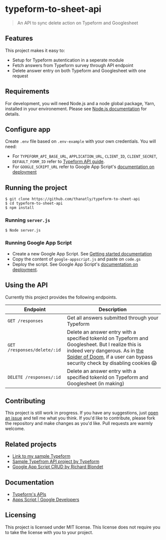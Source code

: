 # typeform-to-sheet-api
> An API to sync delete action on Typeform and Googlesheet 
## Features
This project makes it easy to:
* Setup for Typeform autentication in a seperate module
* Fetch answers from Typeform survey through API endpoint
* Delete answer entry on both Typeform and Googlesheet with one request 

## Requirements
For development, you will need Node.js and a node global package, Yarn, installed in your environement. Please see [Node.js documentation](https://nodejs.org/en/download/) for details. 

## Configure app
Create `.env` file based on `.env-example` with your own credentials. You will need:
- For `TYPEFORM_API_BASE_URL`, `APPLICATION_URL`, `CLIENT_ID`, `CLIENT_SECRET`, `DEFAULT_FORM_ID` refer to [Typeform API guide](https://developer.typeform.com/get-started/personal-access-token/).
- For `GOOGLE_SCRIPT_URL` refer to Google App Script's [documentation on deployment](https://developers.google.com/apps-script/concepts/deployments)

## Running the project

    $ git clone https://github.com/thanatly/typeform-to-sheet-api
    $ cd typeform-to-sheet-api
    $ npm install
    
### Running `server.js`
    $ Node server.js 
### Running Google App Script
- Create a new Google App Script. See [Getting started documentation](https://script.google.com/home/start)
- Copy the content of `google-appscript.js` and paste on `code.gs`
- Deploy the script. See Google App Script's [documentation on deployment](https://developers.google.com/apps-script/concepts/deployments). 

## Using the API 
Currently this project provides the following endpoints.

|Endpoint|Description|
|--|--|
|`GET /responses`|Get all answers submitted through your Typeform|
|`GET /responses/delete/:id`|Delete an answer entry with a specified tokenId on Typeform and Googlesheet. But I realize this is indeed very dangerous. As in [the Spider of Doom](https://news.ycombinator.com/item?id=3103013), if a user can bypass security check by disabling cookies 😱 |
|`DELETE /responses/:id`|Delete an answer entry with a specified tokenId on Typeform and Googlesheet (in making) |


## Contributing
This project is still work in progress. If you have any suggestions, just [open an issue][issues] and tell me what you think.
If you'd like to contribute, please fork the repository and make changes as you'd like. Pull requests are warmly welcome.

## Related projects
- [Link to my sample Typeform](https://finatalie13.typeform.com/to/sY1gauC4?typeform-source=admin.typeform.com)
- [Sample Typefrom API project by Typeform](https://github.com/Typeform/results-example)
- [Google App Script CRUD by Richard Blondet](https://gist.github.com/richardblondet/ce87a397ef669d4d25dd21ea02b9dda1)

## Documentation
- [Typeform's APIs](https://developer.typeform.com)
- [Apps Script | Google Developers](https://developers.google.com/apps-script)

## Licensing
This project is licensed under MIT license. This license does not require you to take the license with you to your project.

[issues]:https://github.com/thanatly/typeform-to-sheet-api/issues
